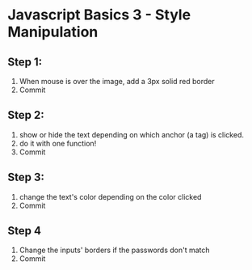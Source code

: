 # Javascript Basics 3 - Style Manipulation

## Step 1:

1. When mouse is over the image, add a 3px solid red border
2. Commit

## Step 2:

1. show or hide the text depending on which anchor (a tag) is clicked.
2. do it with one function!
3. Commit

## Step 3:

1. change the text's color depending on the color clicked
2. Commit

## Step 4

1. Change the inputs' borders if the passwords don't match
2. Commit

